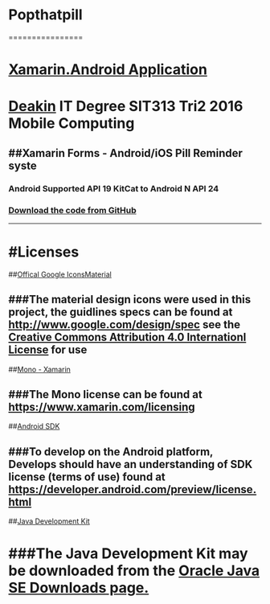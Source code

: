 # Popthatpill
================
# [Xamarin.Android Application](https://github.com/xamarin/xamarin-android/blob/master/README.md)

# [Deakin](http://www.deakin.edu.au/) IT Degree SIT313 Tri2 2016 Mobile Computing 

##Xamarin Forms - Android/iOS Pill Reminder syste
-----------------

### Android Supported API 19 KitCat to Android N API 24
### [Download the code from GitHub](https://github.com/Winseral/Popthatpill)

-----------------

#Licenses
===============
##[Offical Google IconsMaterial](http://www.google.com/design/spec/style/icons.html#icons-system-icons)

###The material design icons were used in this project, the guidlines specs can be found at http://www.google.com/design/spec see the [Creative Commons Attribution 4.0 Internationl License](http://creativecommons.org/licenses/by/4.0/) for use
--------------
##[Mono - Xamarin](https://www.xamarin.com/licensing)

###The Mono license can be found at https://www.xamarin.com/licensing
-------------
##[Android SDK](https://developer.android.com/preview/license.html)

###To develop on the Android platform, Develops should have an understanding of SDK license (terms of use) found at https://developer.android.com/preview/license.html
-------------
##[Java Development Kit](http://www.oracle.com/technetwork/java/javase/downloads/index.html)

###The Java Development Kit may be downloaded from the [Oracle Java SE Downloads page.](http://www.oracle.com/technetwork/java/javase/downloads/index.html)
===============
